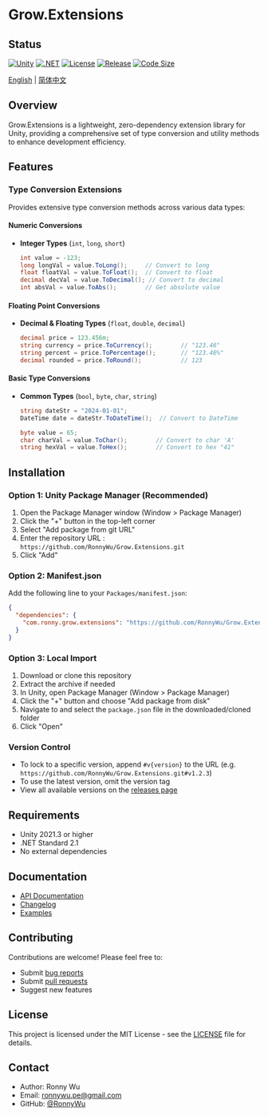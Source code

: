 # Grow.Extensions

## Status
[![Unity](https://img.shields.io/badge/unity-2021.3%2B-blue?logo=unity)](https://unity.com/)
[![.NET](https://img.shields.io/badge/.NET-Standard%202.1-512BD4?logo=.net)](https://dotnet.microsoft.com/)
[![License](https://img.shields.io/github/license/RonnyWu/Grow.Extensions)](LICENSE)
[![Release](https://img.shields.io/github/v/release/RonnyWu/Grow.Extensions)](https://github.com/RonnyWu/Grow.Extensions/releases)
[![Code Size](https://img.shields.io/github/languages/code-size/RonnyWu/Grow.Extensions)](https://github.com/RonnyWu/Grow.Extensions)

[English](README.md) | [简体中文](README.zh-CN.md)

## Overview
Grow.Extensions is a lightweight, zero-dependency extension library for Unity, providing a comprehensive set of type conversion and utility methods to enhance development efficiency.

## Features

### Type Conversion Extensions
Provides extensive type conversion methods across various data types:

#### Numeric Conversions
- **Integer Types** (`int`, `long`, `short`)
  ```csharp
  int value = -123;
  long longVal = value.ToLong();     // Convert to long
  float floatVal = value.ToFloat();  // Convert to float
  decimal decVal = value.ToDecimal(); // Convert to decimal
  int absVal = value.ToAbs();        // Get absolute value
  ```

#### Floating Point Conversions
- **Decimal & Floating Types** (`float`, `double`, `decimal`)
  ```csharp
  decimal price = 123.456m;
  string currency = price.ToCurrency();        // "123.46"
  string percent = price.ToPercentage();       // "123.46%"
  decimal rounded = price.ToRound();           // 123
  ```

#### Basic Type Conversions
- **Common Types** (`bool`, `byte`, `char`, `string`)
  ```csharp
  string dateStr = "2024-01-01";
  DateTime date = dateStr.ToDateTime();  // Convert to DateTime
  
  byte value = 65;
  char charVal = value.ToChar();        // Convert to char 'A'
  string hexVal = value.ToHex();        // Convert to hex "41"
  ```

## Installation

### Option 1: Unity Package Manager (Recommended)
1. Open the Package Manager window (Window > Package Manager)
2. Click the "+" button in the top-left corner
3. Select "Add package from git URL"
4. Enter the repository URL : `https://github.com/RonnyWu/Grow.Extensions.git`
5. Click "Add"

### Option 2: Manifest.json
Add the following line to your `Packages/manifest.json`:
```json
{
  "dependencies": {
    "com.ronny.grow.extensions": "https://github.com/RonnyWu/Grow.Extensions.git"
  }
}
```

### Option 3: Local Import
1. Download or clone this repository
2. Extract the archive if needed
3. In Unity, open Package Manager (Window > Package Manager)
4. Click the "+" button and choose "Add package from disk"
5. Navigate to and select the `package.json` file in the downloaded/cloned folder
6. Click "Open"

### Version Control
- To lock to a specific version, append `#v{version}` to the URL (e.g. `https://github.com/RonnyWu/Grow.Extensions.git#v1.2.3`)
- To use the latest version, omit the version tag
- View all available versions on the [releases page](https://github.com/RonnyWu/Grow.Extensions/releases)

## Requirements
- Unity 2021.3 or higher
- .NET Standard 2.1
- No external dependencies

## Documentation
- [API Documentation](https://github.com/RonnyWu/Grow.Extensions/wiki)
- [Changelog](CHANGELOG.md)
- [Examples](Samples~/TypeConversion)

## Contributing
Contributions are welcome! Please feel free to:
- Submit [bug reports](https://github.com/RonnyWu/Grow.Extensions/issues)
- Submit [pull requests](https://github.com/RonnyWu/Grow.Extensions/pulls)
- Suggest new features

## License
This project is licensed under the MIT License - see the [LICENSE](LICENSE) file for details.

## Contact
- Author: Ronny Wu
- Email: ronnywu.pe@gmail.com
- GitHub: [@RonnyWu](https://github.com/RonnyWu)